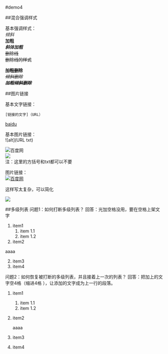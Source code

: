#demo4

##混合强调样式

基本强调样式：  
*倾斜*  
**加粗**  
***斜体加粗***  
~~删除线~~  
~~删除线的样式~~  

**~~加粗删除~~**  
*~~倾斜删除~~*  
***~~加粗倾斜删除~~***  


##图片链接

基本文字链接：  

	[链接的文字]（URL）
	
[baidu](http://www.baidu.com)  


基本图片链接：  
	![alt](URL txt)  
	
![百度网](https://www.baidu.com/img/bd_logo1.png "百度网站")  
![](https://www.baidu.com/img/bd_logo1.png )  
注：这里的方括号和txt都可以不要
	


图片链接：  
[![百度网](https://www.baidu.com/img/bd_logo1.png "百度网站")  ](http://www.baidu.com) 

这样写太复杂，可以简化

[![][baidu_logo]][baidu]



##多级列表
问题1：如何打断多级列表？
回答：光加空格没用，要在空格上架文字


1. item1  
	1. item 1.1  
	2. item 1.2  
2. item2 

aaaa
 
2. item3  
2. item4  

问题2：如何恢复被打断的多级列表，并且接着上一次的列表？
回答：把加上的文字空4格（缩进4格 ），让添加的文字成为上一行的段落。

1. item1  
	1. item 1.1  
	2. item 1.2  
2. item2 

    aaaa
 
2. item3  
2. item4  



<!-- 下面是网站的地址 -->

[baidu]: http://www.baidu.com
[baidu_logo]:https://www.baidu.com/img/bd_logo1.png

